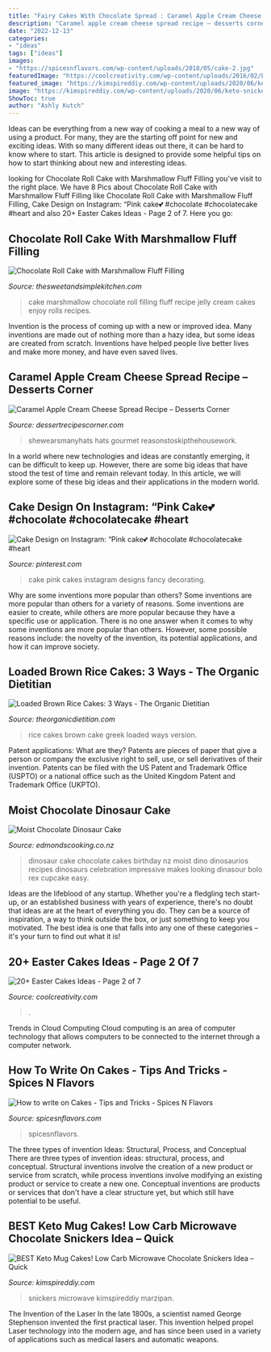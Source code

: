 ```yaml
---
title: "Fairy Cakes With Chocolate Spread : Caramel Apple Cream Cheese Spread Recipe – Desserts Corner"
description: "Caramel apple cream cheese spread recipe – desserts corner"
date: "2022-12-13"
categories:
- "ideas"
tags: ["ideas"]
images:
- "https://spicesnflavors.com/wp-content/uploads/2018/05/cake-2.jpg"
featuredImage: "https://coolcreativity.com/wp-content/uploads/2016/02/Easter-Daisy-Cake-768x1024.jpg"
featured_image: "https://kimspireddiy.com/wp-content/uploads/2020/06/keto-snickers-mug-cake-1.jpg"
image: "https://kimspireddiy.com/wp-content/uploads/2020/06/keto-snickers-mug-cake-1.jpg"
ShowToc: true
author: "Ashly Kutch"
---
```



Ideas can be everything from a new way of cooking a meal to a new way of using a product. For many, they are the starting off point for new and exciting ideas. With so many different ideas out there, it can be hard to know where to start. This article is designed to provide some helpful tips on how to start thinking about new and interesting ideas.

	

		
looking for Chocolate Roll Cake with Marshmallow Fluff Filling you've visit to the right place. We have 8 Pics about Chocolate Roll Cake with Marshmallow Fluff Filling like Chocolate Roll Cake with Marshmallow Fluff Filling, Cake Design on Instagram: “Pink cake💕 #chocolate #chocolatecake #heart and also 20+ Easter Cakes Ideas - Page 2 of 7. Here you go:
		
    
## Chocolate Roll Cake With Marshmallow Fluff Filling

<img loading=lazy src="http://thesweetandsimplekitchen.com/wp-content/uploads/2017/03/IMG_7133.jpg" onerror="this.onerror=null;this.src='https://tse1.mm.bing.net/th?id=OIP.Sh8qdo1PmAOcsCl6bYfn0AHaLH&amp;pid=15.1';" alt="Chocolate Roll Cake with Marshmallow Fluff Filling">

_Source: thesweetandsimplekitchen.com_

>cake marshmallow chocolate roll filling fluff recipe jelly cream cakes enjoy rolls recipes. 

	

Invention is the process of coming up with a new or improved idea. Many inventions are made out of nothing more than a hazy idea, but some ideas are created from scratch. Inventions have helped people live better lives and make more money, and have even saved lives.

    
## Caramel Apple Cream Cheese Spread Recipe – Desserts Corner

<img loading=lazy src="https://dessertrecipescorner.com/wp-content/uploads/2015/09/caramel-apple-spread-2.jpg" onerror="this.onerror=null;this.src='https://tse2.mm.bing.net/th?id=OIP.fNzBf63GztH-gjdSefmkFAHaKH&amp;pid=15.1';" alt="Caramel Apple Cream Cheese Spread Recipe – Desserts Corner">

_Source: dessertrecipescorner.com_

>shewearsmanyhats hats gourmet reasonstoskipthehousework. 

	

In a world where new technologies and ideas are constantly emerging, it can be difficult to keep up. However, there are some big ideas that have stood the test of time and remain relevant today. In this article, we will explore some of these big ideas and their applications in the modern world.

    
## Cake Design On Instagram: “Pink Cake💕 #chocolate #chocolatecake #heart

<img loading=lazy src="https://i.pinimg.com/736x/96/44/0b/96440b7214e69ac0cda66b7d25a2b1e4.jpg" onerror="this.onerror=null;this.src='https://tse4.mm.bing.net/th?id=OIP.Z1daiQ4wL-Iqd_XrWGs1lAHaHa&amp;pid=15.1';" alt="Cake Design on Instagram: “Pink cake💕 #chocolate #chocolatecake #heart">

_Source: pinterest.com_

>cake pink cakes instagram designs fancy decorating. 

	

Why are some inventions more popular than others?
Some inventions are more popular than others for a variety of reasons. Some inventions are easier to create, while others are more popular because they have a specific use or application. There is no one answer when it comes to why some inventions are more popular than others. However, some possible reasons include: the novelty of the invention, its potential applications, and how it can improve society.

    
## Loaded Brown Rice Cakes: 3 Ways - The Organic Dietitian

<img loading=lazy src="http://www.theorganicdietitian.com/wp-content/uploads/2017/01/Greek-Rice-Cakes-2.jpg" onerror="this.onerror=null;this.src='https://tse3.mm.bing.net/th?id=OIP.Yw37zqn3kVC9nMVAQvsL2AHaLJ&amp;pid=15.1';" alt="Loaded Brown Rice Cakes: 3 Ways - The Organic Dietitian">

_Source: theorganicdietitian.com_

>rice cakes brown cake greek loaded ways version. 

	

Patent applications: What are they?
Patents are pieces of paper that give a person or company the exclusive right to sell, use, or sell derivatives of their invention. Patents can be filed with the US Patent and Trademark Office (USPTO) or a national office such as the United Kingdom Patent and Trademark Office (UKPTO).

    
## Moist Chocolate Dinosaur Cake

<img loading=lazy src="https://edmondscooking.co.nz/assets/recipes/9bb076f0be/dinosaurs.jpg" onerror="this.onerror=null;this.src='https://tse3.mm.bing.net/th?id=OIP.GAwCVOzgfAnT1ZUU_Z9aVwHaHa&amp;pid=15.1';" alt="Moist Chocolate Dinosaur Cake">

_Source: edmondscooking.co.nz_

>dinosaur cake chocolate cakes birthday nz moist dino dinosaurios recipes dinosaurs celebration impressive makes looking dinasour bolo rex cupcake easy. 

	

Ideas are the lifeblood of any startup. Whether you're a fledgling tech start-up, or an established business with years of experience, there's no doubt that ideas are at the heart of everything you do. They can be a source of inspiration, a way to think outside the box, or just something to keep you motivated. The best idea is one that falls into any one of these categories – it's your turn to find out what it is!

    
## 20+ Easter Cakes Ideas - Page 2 Of 7

<img loading=lazy src="https://coolcreativity.com/wp-content/uploads/2016/02/Easter-Daisy-Cake-768x1024.jpg" onerror="this.onerror=null;this.src='https://tse1.mm.bing.net/th?id=OIP.upXWrxl67azwBkf0MtxxJgHaJ4&amp;pid=15.1';" alt="20+ Easter Cakes Ideas - Page 2 of 7">

_Source: coolcreativity.com_

>. 

	

Trends in Cloud Computing
Cloud computing is an area of computer technology that allows computers to be connected to the internet through a computer network.

    
## How To Write On Cakes - Tips And Tricks - Spices N Flavors

<img loading=lazy src="https://spicesnflavors.com/wp-content/uploads/2018/05/cake-2.jpg" onerror="this.onerror=null;this.src='https://tse2.mm.bing.net/th?id=OIP.nwWjetwIEuaiO3WFXhz0LQHaLH&amp;pid=15.1';" alt="How to write on Cakes - Tips and Tricks - Spices N Flavors">

_Source: spicesnflavors.com_

>spicesnflavors. 

	

The three types of invention Ideas: Structural, Process, and Conceptual
There are three types of invention ideas: structural, process, and conceptual. Structural inventions involve the creation of a new product or service from scratch, while process inventions involve modifying an existing product or service to create a new one. Conceptual inventions are products or services that don't have a clear structure yet, but which still have potential to be useful.

    
## BEST Keto Mug Cakes! Low Carb Microwave Chocolate Snickers Idea – Quick

<img loading=lazy src="https://kimspireddiy.com/wp-content/uploads/2020/06/keto-snickers-mug-cake-1.jpg" onerror="this.onerror=null;this.src='https://tse1.mm.bing.net/th?id=OIP.v2IPS9w-q8qIF3ekqnR2BgHaLH&amp;pid=15.1';" alt="BEST Keto Mug Cakes! Low Carb Microwave Chocolate Snickers Idea – Quick">

_Source: kimspireddiy.com_

>snickers microwave kimspireddiy marzipan. 

	

The Invention of the Laser
In the late 1800s, a scientist named George Stephenson invented the first practical laser. This invention helped propel Laser technology into the modern age, and has since been used in a variety of applications such as medical lasers and automatic weapons.

